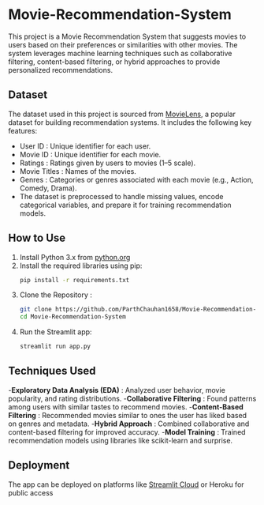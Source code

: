 # Movie-Recommendation-System
This project is a Movie Recommendation System that suggests movies to users based on their preferences or similarities with other movies. The system leverages machine learning techniques such as collaborative filtering, content-based filtering, or hybrid approaches to provide personalized recommendations.

## Dataset
The dataset used in this project is sourced from [MovieLens](https://grouplens.org/datasets/movielens/?spm=5aebb161.6a10b3ed.0.0.3d845171EJ3gEB), a popular dataset for building recommendation systems. It includes the following key features:
- User ID : Unique identifier for each user.
- Movie ID : Unique identifier for each movie.
- Ratings : Ratings given by users to movies (1–5 scale).
- Movie Titles : Names of the movies.
- Genres : Categories or genres associated with each movie (e.g., Action, Comedy, Drama).
- The dataset is preprocessed to handle missing values, encode categorical variables, and prepare it for training recommendation models.

## How to Use
1. Install Python 3.x from [python.org](https://www.python.org/downloads/?spm=5aebb161.6a10b3ed.0.0.3d845171EJ3gEB) 
2. Install the required libraries using pip:
   ```bash
   pip install -r requirements.txt
   ```
4. Clone the Repository :
   ```bash 
   git clone https://github.com/ParthChauhan1658/Movie-Recommendation-System.git
   cd Movie-Recommendation-System
   ```
5. Run the Streamlit app:
   ```bash
   streamlit run app.py
   ```

## Techniques Used
-**Exploratory Data Analysis (EDA)** : Analyzed user behavior, movie popularity, and rating distributions.
-**Collaborative Filtering** : Found patterns among users with similar tastes to recommend movies.
-**Content-Based Filtering** : Recommended movies similar to ones the user has liked based on genres and metadata.
-**Hybrid Approach** : Combined collaborative and content-based filtering for improved accuracy.
-**Model Training** : Trained recommendation models using libraries like scikit-learn and surprise.

## Deployment
The app can be deployed on platforms like [Streamlit Cloud](https://streamlit.io/cloud) or Heroku for public access
